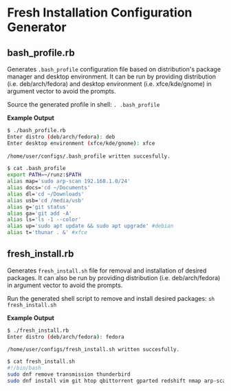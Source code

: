 # Fresh Installation Configuration Generator

## bash_profile.rb  
Generates `.bash_profile` configuration file based on distribution's package manager and desktop environment. It can be run by providing distribution (i.e. deb/arch/fedora) and desktop environment (i.e. xfce/kde/gnome) in argument vector to avoid the prompts.

Source the generated profile in shell: `. .bash_profile`

__Example Output__
```sh  
$ ./bash_profile.rb  
Enter distro (deb/arch/fedora): deb  
Enter desktop environment (xfce/kde/gnome): xfce  
  
/home/user/configs/.bash_profile written succesfully.  
```  
```sh
$ cat .bash_profile  
export PATH=~/runz:$PATH  
alias map='sudo arp-scan 192.168.1.0/24'  
alias docs='cd ~/Documents'  
alias dl='cd ~/Downloads'  
alias usb='cd /media/usb'  
alias g='git status'  
alias ga='git add -A'  
alias ls='ls -1 --color'  
alias up='sudo apt update && sudo apt upgrade' #debian  
alias t='thunar . &' #xfce  
```
## fresh_install.rb  
Generates `fresh_install.sh` file for removal and installation of desired packages. It can also be run by providing distribution (i.e. deb/arch/fedora) in argument vector to avoid the prompts.

Run the generated shell script to remove and install desired packages: `sh fresh_install.sh`

__Example Output__
```sh
$ ./fresh_install.rb
Enter distro (deb/arch/fedora): fedora

/home/user/configs/fresh_install.sh written succesfully.
```
```sh
$ cat fresh_install.sh 
#!/bin/bash
sudo dnf remove transmission thunderbird
sudo dnf install vim git htop qbittorrent gparted redshift nmap arp-scan
```

